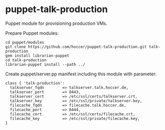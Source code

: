 puppet-talk-production
======================

Puppet module for provisioning production VMs.


Prepare Puppet modules:
```
cd puppet/modules
git clone https://github.com/hoccer/puppet-talk-production.git talk-production
gem install librarian-puppet
cd talk-production
librarian-puppet install --path ../
```

Create puppet/server.pp manifest including this module with parameter:
```
class { 'talk-production':
  talkserver_fqdn        => talkserver.talk.hoccer.de,
  talkserver_port        => 8443,
  talkserver_cert        => /etc/ssl/certs/talkserver.crt,
  talkserver_key         => /etc/ssl/private/talkserver.key,
  filecache_fqdn         => filecache.talk.hoccer.de,
  filecache_port         => 8444,
  filecache_cert         => /etc/ssl/certs/filecache.crt,
  filecache_key          => /etc/ssl/private/filecache.key,
}
```
